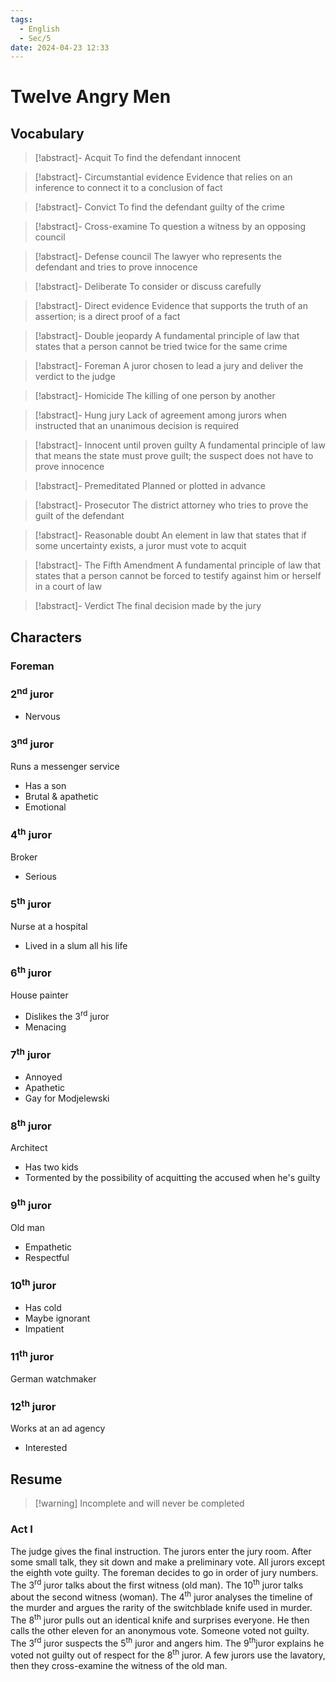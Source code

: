 ```yaml
---
tags:
  - English
  - Sec/5
date: 2024-04-23 12:33
---
```


# Twelve Angry Men

## Vocabulary

> [!abstract]- Acquit
> To find the defendant innocent

> [!abstract]- Circumstantial evidence
> Evidence that relies on an inference to connect it to a conclusion of fact

> [!abstract]- Convict
> To find the defendant guilty of the crime

> [!abstract]- Cross-examine
> To question a witness by an opposing council

> [!abstract]- Defense council
> The lawyer who represents the defendant and tries to prove innocence

> [!abstract]- Deliberate
> To consider or discuss carefully

> [!abstract]- Direct evidence
> Evidence that supports the truth of an assertion; is a direct proof of a fact

> [!abstract]- Double jeopardy
> A fundamental principle of law that states that a person cannot be tried twice for the same crime

> [!abstract]- Foreman
> A juror chosen to lead a jury and deliver the verdict to the judge

> [!abstract]- Homicide
> The killing of one person by another

> [!abstract]- Hung jury
> Lack of agreement among jurors when instructed that an unanimous decision is required

> [!abstract]- Innocent until proven guilty
> A fundamental principle of law that means the state must prove guilt; the suspect does not have to prove innocence

> [!abstract]- Premeditated
> Planned or plotted in advance

> [!abstract]- Prosecutor
> The district attorney who tries to prove the guilt of the defendant

> [!abstract]- Reasonable doubt
> An element in law that states that if some uncertainty exists, a juror must vote to acquit

> [!abstract]- The Fifth Amendment
> A fundamental principle of law that states that a person cannot be forced to testify against him or herself in a court of law

> [!abstract]- Verdict
> The final decision made by the jury

## Characters

### Foreman



### 2<sup>nd</sup> juror

- Nervous

### 3<sup>nd</sup> juror

Runs a messenger service

- Has a son
- Brutal & apathetic
- Emotional

### 4<sup>th</sup> juror

Broker

- Serious

### 5<sup>th</sup> juror

Nurse at a hospital

- Lived in a slum all his life

### 6<sup>th</sup> juror

House painter

- Dislikes the 3<sup>rd</sup> juror
- Menacing

### 7<sup>th</sup> juror

- Annoyed
- Apathetic
- Gay for Modjelewski

### 8<sup>th</sup> juror

Architect

- Has two kids
- Tormented by the possibility of acquitting the accused when he's guilty

### 9<sup>th</sup> juror

Old man

- Empathetic
- Respectful

### 10<sup>th</sup> juror

- Has cold
- Maybe ignorant
- Impatient

### 11<sup>th</sup> juror

German watchmaker

### 12<sup>th</sup> juror

Works at an ad agency

- Interested

## Resume

> [!warning] Incomplete and will never be completed

### Act I

The judge gives the final instruction. The jurors enter the jury room. After some small talk, they sit down and make a preliminary vote. All jurors except the eighth vote guilty. The foreman decides to go in order of jury numbers. The 3<sup>rd</sup> juror talks about the first witness (old man). The 10<sup>th</sup> juror talks about the second witness (woman). The 4<sup>th</sup> juror analyses the timeline of the murder and argues the rarity of the switchblade knife used in murder. The 8<sup>th</sup> juror pulls out an identical knife and surprises everyone. He then calls the other eleven for an anonymous vote. Someone voted not guilty. The 3<sup>rd</sup> juror suspects the 5<sup>th</sup> juror and angers him. The 9<sup>th</sup>juror explains he voted not guilty out of respect for the 8<sup>th</sup> juror. A few jurors use the lavatory, then they cross-examine the witness of the old man.